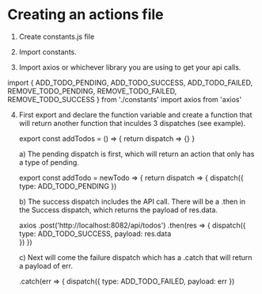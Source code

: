 # Creating an actions file

1. Create constants.js file

2. Import constants.
3. Import axios or whichever library you are using to get your api calls.

import {
ADD_TODO_PENDING,
ADD_TODO_SUCCESS,
ADD_TODO_FAILED,
REMOVE_TODO_PENDING,
REMOVE_TODO_FAILED,
REMOVE_TODO_SUCCESS
} from './constants'
import axios from 'axios'

4. First export and declare the function variable and create a function that will return another function that inculdes 3 dispatches (see example).

   export const addTodos = () => {
   return dispatch => {}
   }

   a) The pending dispatch is first, which will return an action that only has a type of pending.

   export const addTodo = newTodo => {
   return dispatch => {
   dispatch({
   type: ADD_TODO_PENDING
   })

   b) The success dispatch includes the API call. There will be a .then in the Success dispatch, which returns the payload of res.data.

   axios
   .post('http://localhost:8082/api/todos')
   .then(res => {
   dispatch({
   type: ADD_TODO_SUCCESS,
   payload: res.data  
    })
   })

   c) Next will come the failure dispatch which has a .catch that will return a payload of err.

   .catch(err => {
   dispatch({
   type: ADD_TODO_FAILED,
   payload: err
   })
